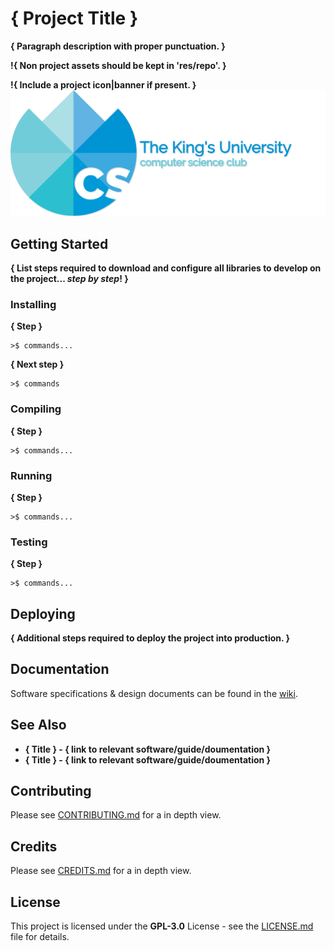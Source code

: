 # **{ Project Title }**

**{ Paragraph description with proper punctuation. }**

**!{ Non project assets should be kept in 'res/repo'. }**

**!{ Include a project icon|banner if present. }**
![project logo|banner](res/repo/banner-crown.png "{ Logo description }")


## Getting Started

**{ List steps required to download and configure all libraries to develop on the project... *step by step*! }**


### Installing

**{ Step }**

```
>$ commands...
```

**{ Next step }**

```
>$ commands
```

### Compiling

**{ Step }**

```
>$ commands...
```

### Running

**{ Step }**

```
>$ commands...
```

### Testing

**{ Step }**

```
>$ commands...
```

## Deploying

**{ Additional steps required to deploy the project into production. }**

## Documentation

Software specifications & design documents can be found in the [wiki](/wiki).

## See Also

- **{ Title } - { link to relevant software/guide/doumentation }**
- **{ Title } - { link to relevant software/guide/doumentation }**

## Contributing

Please see [CONTRIBUTING.md](CONTRIBUTING.md) for a in depth view.

## Credits

Please see [CREDITS.md](CREDITS.md) for a in depth view.

## License

This project is licensed under the **GPL-3.0** License - see the [LICENSE.md](LICENSE.md) file for details.
